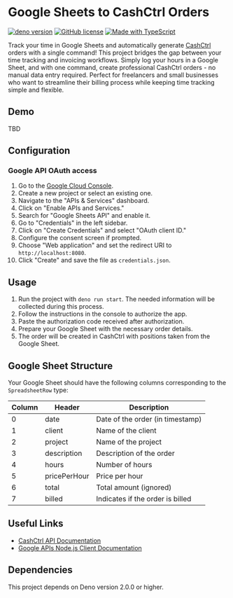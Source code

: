 # Google Sheets to CashCtrl Orders

[![deno version](https://img.shields.io/badge/deno-^2.0-lightgrey?logo=deno)](https://deno.land)
[![GitHub license](https://img.shields.io/github/license/mbolli/cashctrl-google-sheets)](https://github.com/mbolli/cashctrl-google-sheets/blob/main/LICENSE)
[![Made with TypeScript](https://img.shields.io/badge/TypeScript-5.6-blue?logo=typescript)](https://www.typescriptlang.org)

Track your time in Google Sheets and automatically generate
[CashCtrl](https://cashctrl.com) orders with a single command! This project
bridges the gap between your time tracking and invoicing workflows. Simply log
your hours in a Google Sheet, and with one command, create professional CashCtrl
orders - no manual data entry required. Perfect for freelancers and small
businesses who want to streamline their billing process while keeping time
tracking simple and flexible.

## Demo

TBD

## Configuration

### Google API OAuth access

1. Go to the [Google Cloud Console](https://console.cloud.google.com/).
2. Create a new project or select an existing one.
3. Navigate to the "APIs & Services" dashboard.
4. Click on "Enable APIs and Services."
5. Search for "Google Sheets API" and enable it.
6. Go to "Credentials" in the left sidebar.
7. Click on "Create Credentials" and select "OAuth client ID."
8. Configure the consent screen if prompted.
9. Choose "Web application" and set the redirect URI to `http://localhost:8080`.
10. Click "Create" and save the file as `credentials.json`.

## Usage

1. Run the project with `deno run start`. The needed information will be
   collected during this process.
2. Follow the instructions in the console to authorize the app.
3. Paste the authorization code received after authorization.
4. Prepare your Google Sheet with the necessary order details.
5. The order will be created in CashCtrl with positions taken from the Google
   Sheet.

## Google Sheet Structure

Your Google Sheet should have the following columns corresponding to the
`SpreadsheetRow` type:

| Column | Header       | Description                      |
| ------ | ------------ | -------------------------------- |
| 0      | date         | Date of the order (in timestamp) |
| 1      | client       | Name of the client               |
| 2      | project      | Name of the project              |
| 3      | description  | Description of the order         |
| 4      | hours        | Number of hours                  |
| 5      | pricePerHour | Price per hour                   |
| 6      | total        | Total amount (ignored)           |
| 7      | billed       | Indicates if the order is billed |

## Useful Links

- [CashCtrl API Documentation](https://app.cashctrl.com/static/help/en/api/index.html)
- [Google APIs Node.js Client Documentation](https://googleapis.dev/nodejs/googleapis/latest/sheets/index.html)

## Dependencies

This project depends on Deno version 2.0.0 or higher.
